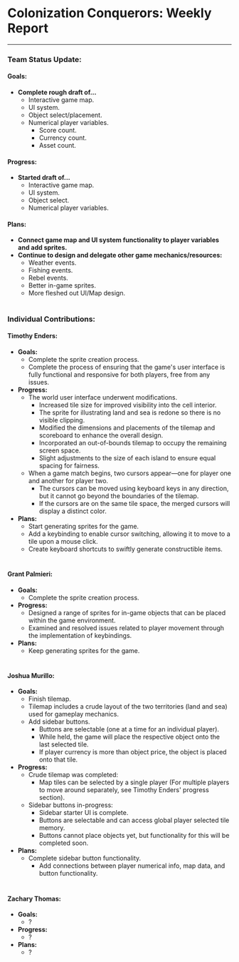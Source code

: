 # **Colonization Conquerors: Weekly Report**
___

### Team Status Update:
#### **Goals:**
- **Complete rough draft of...**
  - Interactive game map.
  - UI system.
  - Object select/placement.
  - Numerical player variables.
    - Score count.
    - Currency count.
    - Asset count.
#### **Progress:**
- **Started draft of...**
  - Interactive game map.
  - UI system.
  - Object select.
  - Numerical player variables.
#### **Plans:**
- **Connect game map and UI system functionality to player variables and add sprites.**
- **Continue to design and delegate other game mechanics/resources:**
  - Weather events.
  - Fishing events.
  - Rebel events.
  - Better in-game sprites.
  - More fleshed out UI/Map design.
#
### Individual Contributions:

#### **Timothy Enders:**
- **Goals:**
  - Complete the sprite creation process.
  - Complete the process of ensuring that the game's user interface is fully functional and responsive for both players, free from any issues.
- **Progress:**
  - The world user interface underwent modifications.
    - Increased tile size for improved visibility into the cell interior.
    - The sprite for illustrating land and sea is redone so there is no visible clipping.
    - Modified the dimensions and placements of the tilemap and scoreboard to enhance the overall design.
    - Incorporated an out-of-bounds tilemap to occupy the remaining screen space.
    - Slight adjustments to the size of each island to ensure equal spacing for fairness.
  - When a game match begins, two cursors appear—one for player one and another for player two.
    - The cursors can be moved using keyboard keys in any direction, but it cannot go beyond the boundaries of the tilemap.
    - If the cursors are on the same tile space, the merged cursors will display a distinct color.
- **Plans:**
  - Start generating sprites for the game.
  - Add a keybinding to enable cursor switching, allowing it to move to a tile upon a mouse click.
  - Create keyboard shortcuts to swiftly generate constructible items.

#
#### **Grant Palmieri:**
- **Goals:**
  - Complete the sprite creation process.
- **Progress:**
  - Designed a range of sprites for in-game objects that can be placed within the game environment.
  - Examined and resolved issues related to player movement through the implementation of keybindings.
- **Plans:**
  - Keep generating sprites for the game.

#
#### **Joshua Murillo:**
- **Goals:**
  -  Finish tilemap.
    - Tilemap includes a crude layout of the two territories (land and sea) used for gameplay mechanics.
  - Add sidebar buttons.
    - Buttons are selectable (one at a time for an individual player).
    - While held, the game will place the respective object onto the last selected tile.
    - If player currency is more than object price, the object is placed onto that tile.
- **Progress:**
  - Crude tilemap was completed:
    - Map tiles can be selected by a single player (For multiple players to move around separately, see Timothy Enders' progress section).
  - Sidebar buttons in-progress:
    - Sidebar starter UI is complete.
    - Buttons are selectable and can access global player selected tile memory.
    - Buttons cannot place objects yet, but functionality for this will be completed soon.
- **Plans:**
  - Complete sidebar button functionality.
    - Add connections between player numerical info, map data, and button functionality.
#
#### **Zachary Thomas:**
- **Goals:**
  - ?
- **Progress:**
  - ?
- **Plans:**
  - ?
